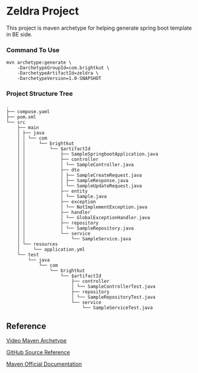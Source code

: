  # Zeldra Project
 
 This project is maven archetype for helping generate spring boot template in BE side.  
 
### Command To Use

```
mvn archetype:generate \
    -DarchetypeGroupId=com.brightkut \
    -DarchetypeArtifactId=zeldra \
    -DarchetypeVersion=1.0-SNAPSHOT 
```

### Project Structure Tree
```
.
├── compose.yaml
├── pom.xml
└── src
    ├── main
    │ ├── java
    │ │ └── com
    │ │     └── brightkut
    │ │         └── $artifactId
    │ │             ├── SampleSpringbootApplication.java
    │ │             ├── controller
    │ │             │ └── SampleController.java
    │ │             ├── dto
    │ │             │ ├── SampleCreateRequest.java
    │ │             │ ├── SampleResponse.java
    │ │             │ └── SampleUpdateRequest.java
    │ │             ├── entity
    │ │             │ └── Sample.java
    │ │             ├── exception
    │ │             │ └── NotImplementException.java
    │ │             ├── handler
    │ │             │ └── GlobalExceptionHandler.java
    │ │             ├── repository
    │ │             │ └── SampleRepository.java
    │ │             └── service
    │ │                 └── SampleService.java
    │ └── resources
    │     └── application.yml
    └── test
        └── java
            └── com
                └── brightkut
                    └── $artifactId
                        ├── controller
                        │ └── SampleControllerTest.java
                        ├── repository
                        │ └── SampleRepositoryTest.java
                        └── service
                            └── SampleServiceTest.java

```

## Reference

[Video Maven Archetype](https://www.youtube.com/watch?v=NBimK5qFy3E)

[GitHub Source Reference](https://github.com/ByteProgramming/CustomMavenArchetype)

[Maven Official Documentation](https://maven.apache.org/archetype/archetype-models/archetype-descriptor/archetype-descriptor.html)